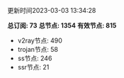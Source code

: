 更新时间2023-03-03 13:34:28

**总订阅: 73**
**总节点: 1354**
**有效节点: 815**
- v2ray节点: 490
- trojan节点: 58
- ss节点: 246
- ssr节点: 21
